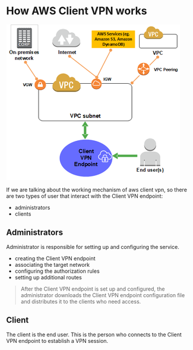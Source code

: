 # How AWS Client VPN works


![alt cvpn architecture](assets/cvpn-architecture.png)

If we are talking about the working mechanism of aws client vpn, so there are two types of user that interact with the Client VPN endpoint: 
- administrators 
- clients

## Administrators
Administrator is responsible for setting up and configuring the service. 

- creating the Client VPN endpoint
- associating the target network
- configuring the authorization rules
- setting up additional routes

> After the Client VPN endpoint is set up and configured, the administrator downloads the Client VPN endpoint configuration file and distributes it to the clients who need access. 

## Client
The client is the end user. This is the person who connects to the Client VPN endpoint to establish a VPN session.